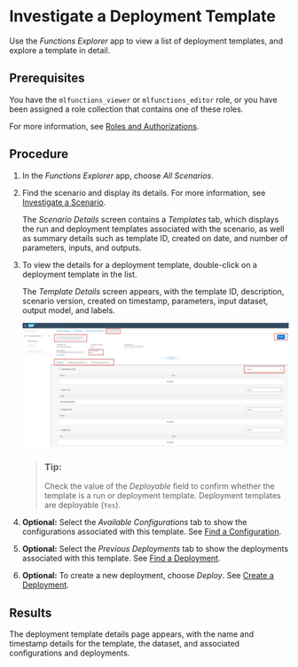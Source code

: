 <!-- loio0f68ee0acedd46d29bb03ffd33eae9f6 -->

# Investigate a Deployment Template

Use the *Functions Explorer* app to view a list of deployment templates, and explore a template in detail.



<a name="loio0f68ee0acedd46d29bb03ffd33eae9f6__prereq_grm_pft_yab"/>

## Prerequisites

You have the `mlfunctions_viewer` or `mlfunctions_editor` role, or you have been assigned a role collection that contains one of these roles.

For more information, see [Roles and Authorizations](roles-and-authorizations-4ef8499.md).



<a name="loio0f68ee0acedd46d29bb03ffd33eae9f6__steps_cjz_xpq_vsb"/>

## Procedure

1.  In the *Functions Explorer* app, choose *All Scenarios*.

2.  Find the scenario and display its details. For more information, see [Investigate a Scenario](investigate-a-scenario-4547979.md).

    The *Scenario Details* screen contains a *Templates* tab, which displays the run and deployment templates associated with the scenario, as well as summary details such as template ID, created on date, and number of parameters, inputs, and outputs.

3.  To view the details for a deployment template, double-click on a deployment template in the list.

    The *Template Details* screen appears, with the template ID, description, scenario version, created on timestamp, parameters, input dataset, output model, and labels.

    ![Template details for a deployment template, with key features highlighted.](images/Image_AIL_FE_All_Dep_Details_2d4660b.png)

    > ### Tip:  
    > Check the value of the *Deployable* field to confirm whether the template is a run or deployment template. Deployment templates are deployable \(`Yes`\).

4.  **Optional:** Select the *Available Configurations* tab to show the configurations associated with this template. See [Find a Configuration](find-a-configuration-642037f.md).

5.  **Optional:** Select the *Previous Deployments* tab to show the deployments associated with this template. See [Find a Deployment](find-a-deployment-94f81c1.md).

6.  **Optional:** To create a new deployment, choose *Deploy*. See [Create a Deployment](create-a-deployment-081b1a8.md).




<a name="loio0f68ee0acedd46d29bb03ffd33eae9f6__result_ab2_5r4_yqb"/>

## Results

The deployment template details page appears, with the name and timestamp details for the template, the dataset, and associated configurations and deployments.

